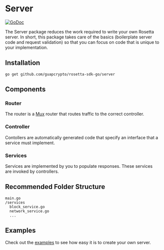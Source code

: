 # Server

[![GoDoc](https://img.shields.io/badge/go.dev-reference-007d9c?logo=go&logoColor=white&style=shield)](https://pkg.go.dev/github.com/guapcrypto/rosetta-sdk-go/server?tab=doc)

The Server package reduces the work required to write your own Rosetta server.
In short, this package takes care of the basics (boilerplate server code
and request validation) so that you can focus on code that is unique to your
implementation.

## Installation

```shell
go get github.com/guapcrypto/rosetta-sdk-go/server
```

## Components
### Router
The router is a [Mux](https://github.com/gorilla/mux) router that
routes traffic to the correct controller.

### Controller
Contollers are automatically generated code that specify an interface
that a service must implement.

### Services
Services are implemented by you to populate responses. These services
are invoked by controllers.

## Recommended Folder Structure
```
main.go
/services
  block_service.go
  network_service.go
  ...
```

## Examples
Check out the [examples](/examples) to see how easy
it is to create your own server.
